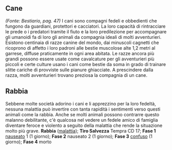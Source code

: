 ## **Cane**

_(Fonte: Bestiario, pag. 47)_ I cani sono compagni fedeli e obbedienti che
fungono da guardiani, protettori e cacciatori. La loro capacità di rintracciare
le prede o i predatori tramite il fiuto e la loro predilezione per accompagnare
gli umanoidi fa di loro gli animali da compagnia ideali di molti avventurieri.
Esistono centinaia di razze canine del mondo, dai minuscoli cagnetti che
ricoprono di affetto i loro padroni alle bestie muscolose alte 1,2 metri al
garrese, diffuse praticamente in ogni area abitata. Le razze ancora più grandi
possono essere usate come cavalcature per gli avventurieri più piccoli e certe
culture usano i cani come bestie da soma in grado di trainare slitte cariche di
provviste sulle pianure ghiacciate. A prescindere dalla razza, molti
avventurieri trovano preziosa la compagnia di un cane.

## **Rabbia**

Sebbene molte società adorino i cani e li apprezzino per la loro fedeltà,
nessuna malattia può invertire con tanta rapidità i sentimenti verso questi
animali come la rabbia. Anche se molti animali possono contrarre questo malanno
debilitante, c'è qualcosa nel vedere un fedele amico di famiglia diventare
feroce e violento a seguito della malattia che rende la situazione molto più
grave. **Rabbia** ([malattia](/tratti/malattia)); **Tiro Salvezza** Tempra CD
17; **Fase 1** [nauseato](/condizioni/nauseato) 1 (1 giorno); **Fase 2**
nauseato 2 (1 giorno); **Fase 3** [confuso](/condizioni/confuso) (1 giorno);
**Fase 4** morto
